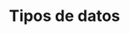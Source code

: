 ---
title: 'Tipos de datos'
technology: 'JavaScript'
description: 'Introducción a la técnica de compilación dinámica Just in Time.'
pubDate: 'Jul 19 2024'
heroImage: '/JavaScript.jpg'
---